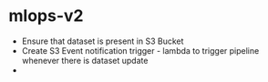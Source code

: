 # mlops-v2

- Ensure that dataset is present in S3 Bucket
- Create S3 Event notification trigger - lambda to trigger pipeline whenever there is dataset update
- 